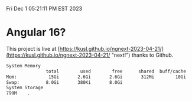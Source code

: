 Fri Dec  1 05:21:11 PM EST 2023

# Angular 16?


This project is live at [https://kusl.github.io/ngnext-2023-04-21/](https://kusl.github.io/ngnext-2023-04-21/ "next!") thanks to Github.

```bash
System Memory
               total        used        free      shared  buff/cache   available
Mem:            15Gi       2.6Gi       2.6Gi       312Mi        10Gi        12Gi
Swap:          8.0Gi       380Ki       8.0Gi
System Storage
799M	.
```
```bash
